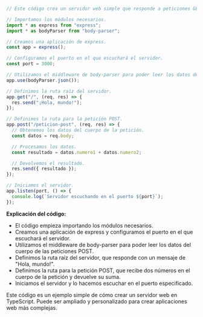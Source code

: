 ```typescript
// Este código crea un servidor web simple que responde a peticiones GET y POST.

// Importamos los módulos necesarios.
import * as express from "express";
import * as bodyParser from "body-parser";

// Creamos una aplicación de express.
const app = express();

// Configuramos el puerto en el que escuchará el servidor.
const port = 3000;

// Utilizamos el middleware de body-parser para poder leer los datos del cuerpo de las peticiones POST.
app.use(bodyParser.json());

// Definimos la ruta raíz del servidor.
app.get("/", (req, res) => {
  res.send("¡Hola, mundo!");
});

// Definimos la ruta para la petición POST.
app.post("/peticion-post", (req, res) => {
  // Obtenemos los datos del cuerpo de la petición.
  const datos = req.body;

  // Procesamos los datos.
  const resultado = datos.numero1 + datos.numero2;

  // Devolvemos el resultado.
  res.send({ resultado });
});

// Iniciamos el servidor.
app.listen(port, () => {
  console.log(`Servidor escuchando en el puerto ${port}`);
});
```

**Explicación del código:**

* El código empieza importando los módulos necesarios.
* Creamos una aplicación de express y configuramos el puerto en el que escuchará el servidor.
* Utilizamos el middleware de body-parser para poder leer los datos del cuerpo de las peticiones POST.
* Definimos la ruta raíz del servidor, que responde con un mensaje de "Hola, mundo!".
* Definimos la ruta para la petición POST, que recibe dos números en el cuerpo de la petición y devuelve su suma.
* Iniciamos el servidor y lo hacemos escuchar en el puerto especificado.

Este código es un ejemplo simple de cómo crear un servidor web en TypeScript. Puede ser ampliado y personalizado para crear aplicaciones web más complejas.